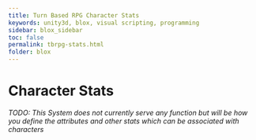 ```yaml
---
title: Turn Based RPG Character Stats
keywords: unity3d, blox, visual scripting, programming
sidebar: blox_sidebar
toc: false
permalink: tbrpg-stats.html
folder: blox
---
```


Character Stats
===============

_TODO: This System does not currently serve any function but will be how you define the attributes and other stats which can be associated with characters_



